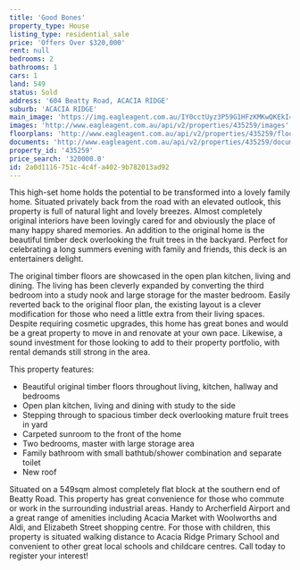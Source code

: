 ```yaml
---
title: 'Good Bones'
property_type: House
listing_type: residential_sale
price: 'Offers Over $320,000'
rent: null
bedrooms: 2
bathrooms: 1
cars: 1
land: 549
status: Sold
address: '604 Beatty Road, ACACIA RIDGE'
suburb: 'ACACIA RIDGE'
main_image: 'https://img.eagleagent.com.au/IY0cctUyz3P59G1HFzKMKwQKEkI=/1280x854/smart/https://s3-us-west-2.amazonaws.com/eagleagent-orig/images/6822348/129681786-image-M.jpg'
images: 'http://www.eagleagent.com.au/api/v2/properties/435259/images'
floorplans: 'http://www.eagleagent.com.au/api/v2/properties/435259/floorplans'
documents: 'http://www.eagleagent.com.au/api/v2/properties/435259/documents'
property_id: '435259'
price_search: '320000.0'
id: 2a0d1116-751c-4c4f-a402-9b782013ad92
---
```

This high-set home holds the potential to be transformed into a lovely family home. Situated privately back from the road with an elevated outlook, this property is full of natural light and lovely breezes. Almost completely original interiors have been lovingly cared for and obviously the place of many happy shared memories. An addition to the original home is the beautiful timber deck overlooking the fruit trees in the backyard. Perfect for celebrating a long summers evening with family and friends, this deck is an entertainers delight.

The original timber floors are showcased in the open plan kitchen, living and dining. The living has been cleverly expanded by converting the third bedroom into a study nook and large storage for the master bedroom. Easily reverted back to the original floor plan, the existing layout is a clever modification for those who need a little extra from their living spaces. Despite requiring cosmetic upgrades, this home has great bones and would be a great property to move in and renovate at your own pace. Likewise, a sound investment for those looking to add to their property portfolio, with rental demands still strong in the area.

This property features:

*  Beautiful original timber floors throughout living, kitchen, hallway and bedrooms
*  Open plan kitchen, living and dining with study to the side
*  Stepping through to spacious timber deck overlooking mature fruit trees in yard
*  Carpeted sunroom to the front of the home
*  Two bedrooms, master with large storage area
*  Family bathroom with small bathtub/shower combination and separate toilet
*  New roof

Situated on a 549sqm almost completely flat block at the southern end of Beatty Road. This property has great convenience for those who commute or work in the surrounding industrial areas. Handy to Archerfield Airport and a great range of amenities including Acacia Market with Woolworths and Aldi, and Elizabeth Street shopping centre. For those with children, this property is situated walking distance to Acacia Ridge Primary School and convenient to other great local schools and childcare centres. Call today to register your interest!